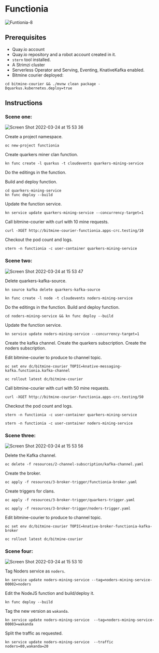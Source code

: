 # Functionia

![Funtionia-8](https://user-images.githubusercontent.com/10568159/159382570-fce98c6c-eb47-43d2-a4b4-9fc7d2f49c7f.jpg)

## Prerequisites

* Quay.io account
* Quay.io repository and a robot account created in it.
* `stern` tool installed.
* A Strimzi cluster
* Serverless Operator and Serving, Eventing, KnativeKafka enabled.
* Bitmine courier deployed:

```shell
cd bitmine-courier && ./mvnw clean package -Dquarkus.kubernetes.deploy=true
```

## Instructions

### Scene one:

![Screen Shot 2022-03-24 at 15 53 36](https://user-images.githubusercontent.com/10568159/159920605-07514b71-aa35-415e-860d-0aea76309183.png)

Create a project namespace.

```shell
oc new-project functionia
```

Create quarkers miner clan function.

```shell
kn func create -l quarkus -t cloudevents quarkers-mining-service
```

Do the editings in the function.

Build and deploy function.

```shell
cd quarkers-mining-service
kn func deploy --build
```

Update the function service.

```shell
kn service update quarkers-mining-service --concurrency-target=1
```

Call bitmine-courier with curl with 10 mine requests.

```shell
curl -XGET http://bitmine-courier-functionia.apps-crc.testing/10
```

Checkout the pod count and logs.

```shell
stern -n functionia -c user-container quarkers-mining-service
```

### Scene two:

![Screen Shot 2022-03-24 at 15 53 47](https://user-images.githubusercontent.com/10568159/159920643-110ad8f4-a75b-4749-be47-f1e0afda62f1.png)

Delete quarkers-kafka-source.

```shell
kn source kafka delete quarkers-kafka-source
```

```shell
kn func create -l node -t cloudevents noders-mining-service
```

Do the editings in the function.
Build and deploy function.

```shell
cd noders-mining-service && kn func deploy --build
```

Update the function service.

```shell
kn service update noders-mining-service --concurrency-target=1
```

Create the kafka channel.
Create the quarkers subscription.
Create the noders subscription.

Edit bitmine-courier to produce to channel topic.

```shell
oc set env dc/bitmine-courier TOPIC=knative-messaging-kafka.functionia.kafka-channel
```

```shell
oc rollout latest dc/bitmine-courier 
```

Call bitmine-courier with curl with 50 mine requests.

```shell
curl -XGET http://bitmine-courier-functionia.apps-crc.testing/50
```

Checkout the pod count and logs.

```shell
stern -n functionia -c user-container quarkers-mining-service
```

```shell
stern -n functionia -c user-container noders-mining-service
```


### Scene three:

![Screen Shot 2022-03-24 at 15 53 56](https://user-images.githubusercontent.com/10568159/159920699-e114137b-404b-40bb-a5bf-069cbf1da73c.png)

Delete the Kafka channel.

```shell
oc delete -f resources/2-channel-subscription/kafka-channel.yaml
```

Create the broker.

```shell
oc apply -f resources/3-broker-trigger/functionia-broker.yaml
```

Create triggers for clans.

```shell
oc apply -f resources/3-broker-trigger/quarkers-trigger.yaml
```

```shell
oc apply -f resources/3-broker-trigger/noders-trigger.yaml
```

Edit bitmine-courier to produce to channel topic.

```shell
oc set env dc/bitmine-courier TOPIC=knative-broker-functionia-kafka-broker
```

```shell
oc rollout latest dc/bitmine-courier 
```


### Scene four:

![Screen Shot 2022-03-24 at 15 53 10](https://user-images.githubusercontent.com/10568159/159920744-51a1cf1d-c0aa-43f7-bcbf-7c1a443338c8.png)

Tag Noders service as `noders`.

```shell
kn service update noders-mining-service --tag=noders-mining-service-00002=noders
```

Edit the NodeJS function and build/deploy it.

```shell
kn func deploy --build
```

Tag the new version as `wakanda`.

```shell
kn service update noders-mining-service  --tag=noders-mining-service-00003=wakanda
```

Split the traffic as requested.

```shell
kn service update noders-mining-service  --traffic noders=80,wakanda=20
```


